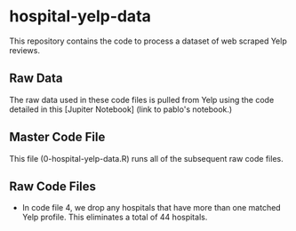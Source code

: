 # hospital-yelp-data

This repository contains the code to process a dataset of web scraped Yelp reviews.

## Raw Data 
The raw data used in these code files is pulled from Yelp using the code detailed in this [Jupiter Notebook] (link to pablo's notebook.)



## Master Code File 
This file (0-hospital-yelp-data.R) runs all of the subsequent raw code files.

## Raw Code Files 

- In code file 4, we drop any hospitals that have more than one matched Yelp profile. This eliminates a total of 44 hospitals. 

